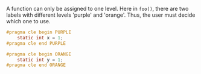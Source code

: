 A function can only be assigned to one level. Here in `foo()`, there are
two labels with different levels 'purple' and 'orange'. Thus, the user must decide
which one to use.

```c
#pragma cle begin PURPLE
    static int x = 1;
#pragma cle end PURPLE

#pragma cle begin ORANGE
    static int y = 1;
#pragma cle end ORANGE
```
